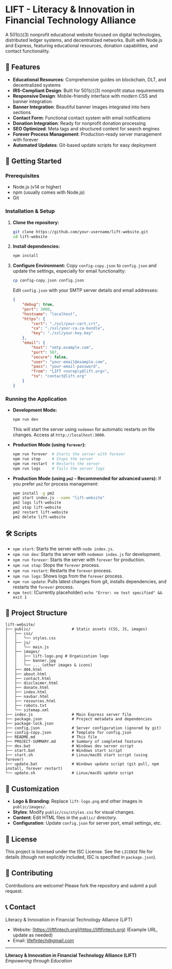 # LIFT - Literacy & Innovation in Financial Technology Alliance

A 501(c)(3) nonprofit educational website focused on digital technologies, distributed ledger systems, and decentralized networks. Built with Node.js and Express, featuring educational resources, donation capabilities, and contact functionality.

## 🌟 Features

- **Educational Resources**: Comprehensive guides on blockchain, DLT, and decentralized systems
- **IRS-Compliant Design**: Built for 501(c)(3) nonprofit status requirements
- **Responsive Design**: Mobile-friendly interface with modern CSS and banner integration
- **Banner Integration**: Beautiful banner images integrated into hero sections
- **Contact Form**: Functional contact system with email notifications
- **Donation Integration**: Ready for nonprofit donation processing
- **SEO Optimized**: Meta tags and structured content for search engines
- **Forever Process Management**: Production-ready server management with forever
- **Automated Updates**: Git-based update scripts for easy deployment

## 🚀 Getting Started

### Prerequisites

- Node.js (v14 or higher)
- npm (usually comes with Node.js)
- Git

### Installation & Setup

1.  **Clone the repository:**
    ```bash
    git clone https://github.com/your-username/lift-website.git
    cd lift-website
    ```

2.  **Install dependencies:**
    ```bash
    npm install
    ```

3.  **Configure Environment:**
    Copy `config-copy.json` to `config.json` and update the settings, especially for email functionality:
    ```bash
    cp config-copy.json config.json
    ```
    Edit `config.json` with your SMTP server details and email addresses:
    ```json
    {
        "debug": true,
        "port": 3000,
        "hostname": "localhost",
        "https": {
            "cert": "./ssl/your-cert.crt",
            "ca": "./ssl/your-ca.ca-bundle",
            "key": "./ssl/your-key.key"
        },
        "email": {
            "host": "smtp.example.com",
            "port": 587,
            "secure": false,
            "user": "your-email@example.com",
            "pass": "your-email-password",
            "from": "LIFT <noreply@lift.org>",
            "to": "contact@lift.org"
        }
    }
    ```

### Running the Application

-   **Development Mode:**
    ```bash
    npm run dev 
    ```
    This will start the server using `nodemon` for automatic restarts on file changes. Access at `http://localhost:3000`.

-   **Production Mode (using `forever`):**
    ```bash
    npm run forever  # Starts the server with forever
    npm run stop     # Stops the server
    npm run restart  # Restarts the server
    npm run logs     # Tails the server logs
    ```

-   **Production Mode (using `pm2` - Recommended for advanced users):**
    If you prefer `pm2` for process management:
    ```bash
    npm install -g pm2
    pm2 start index.js --name "lift-website"
    pm2 logs lift-website
    pm2 stop lift-website
    pm2 restart lift-website
    pm2 delete lift-website
    ```

## 🛠️ Scripts

-   `npm start`: Starts the server with `node index.js`.
-   `npm run dev`: Starts the server with `nodemon index.js` for development.
-   `npm run forever`: Starts the server with `forever` for production.
-   `npm run stop`: Stops the `forever` process.
-   `npm run restart`: Restarts the `forever` process.
-   `npm run logs`: Shows logs from the `forever` process.
-   `npm run update`: Pulls latest changes from git, installs dependencies, and restarts the `forever` process.
-   `npm test`: (Currently placeholder) `echo "Error: no test specified" && exit 1`

## 📁 Project Structure

```
lift-website/
├── public/                  # Static assets (CSS, JS, images)
│   ├── css/
│   │   └── styles.css
│   ├── js/
│   │   └── main.js
│   ├── images/
│   │   ├── lift-logo.png # Organization logo
│   │   ├── banner.jpg
│   │   └── ... (other images & icons)
│   ├── 404.html
│   ├── about.html
│   ├── contact.html
│   ├── disclaimer.html
│   ├── donate.html
│   ├── index.html
│   ├── navbar.html
│   ├── resources.html
│   ├── robots.txt
│   └── sitemap.xml
├── index.js                 # Main Express server file
├── package.json             # Project metadata and dependencies
├── package-lock.json
├── config.json              # Server configuration (ignored by git)
├── config-copy.json         # Template for config.json
├── README.md                # This file
├── PROJECT-SUMMARY.md       # Summary of completed features
├── dev.bat                  # Windows dev server script
├── start.bat                # Windows start script
├── start.sh                 # Linux/macOS start script (using forever)
├── update.bat               # Windows update script (git pull, npm install, forever restart)
└── update.sh                # Linux/macOS update script
```

## 🎨 Customization

-   **Logo & Branding**: Replace `lift-logo.png` and other images in `public/images/`.
-   **Styles**: Modify `public/css/styles.css` for visual changes.
-   **Content**: Edit HTML files in the `public/` directory.
-   **Configuration**: Update `config.json` for server port, email settings, etc.

## 📜 License

This project is licensed under the ISC License. See the `LICENSE` file for details (though not explicitly included, ISC is specified in `package.json`).

## 🤝 Contributing

Contributions are welcome! Please fork the repository and submit a pull request.

## 📞 Contact

Literacy & Innovation in Financial Technology Alliance (LIFT)
- Website: [https://liftfintech.org](https://liftfintech.org) (Example URL, update as needed)
- Email: lifefintech@gmail.com

---

**Literacy & Innovation in Financial Technology Alliance (LIFT)**  
*Empowering through Education*